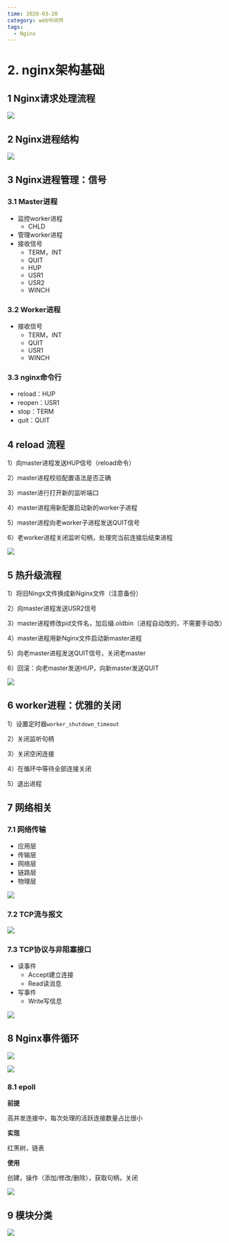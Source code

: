 ```yaml
---
time: 2020-03-20
category: web中间件
tags:
  - Nginx
---
```


# 2. nginx架构基础

## 1 Nginx请求处理流程

![](https://gitee.com/clay-wangzhi/blogImg/raw/master/blogImg/image-20200310164648893.png)

## 2 Nginx进程结构

![](https://gitee.com/clay-wangzhi/blogImg/raw/master/blogImg/image-20200310164732720.png)

## 3 Nginx进程管理：信号

### 3.1 Master进程

* 监控worker进程
  * CHLD
* 管理worker进程
* 接收信号
  * TERM，INT
  * QUIT
  * HUP
  * USR1
  * USR2
  * WINCH

### 3.2 Worker进程

* 接收信号
  * TERM，INT
  * QUIT
  * USR1
  * WINCH

### 3.3 nginx命令行

* reload：HUP
* reopen：USR1
* stop：TERM
* quit：QUIT

## 4 reload 流程

1）向master进程发送HUP信号（reload命令）

2）master进程校验配置语法是否正确

3）master进行打开新的监听端口

4）master进程用新配置启动新的worker子进程

5）master进程向老worker子进程发送QUIT信号

6）老worker进程关闭监听句柄，处理完当前连接后结束进程

![](https://gitee.com/clay-wangzhi/blogImg/raw/master/blogImg/image-20200310170519124.png)

## 5 热升级流程

1）将旧Ningx文件换成新Nginx文件（注意备份）

2）向master进程发送USR2信号

3）master进程修改pid文件名，加后缀.oldbin（进程自动改的，不需要手动改）

4）master进程用新Nginx文件启动新master进程

5）向老master进程发送QUIT信号，关闭老master

6）回滚：向老master发送HUP，向新master发送QUIT

![](https://gitee.com/clay-wangzhi/blogImg/raw/master/blogImg/image-20200310171424958.png)

## 6 worker进程：优雅的关闭

1）设置定时器`worker_shutdown_timeout`

2）关闭监听句柄

3）关闭空闲连接

4）在循环中等待全部连接关闭

5）退出进程

## 7 网络相关

### 7.1 网络传输

* 应用层
* 传输层
* 网络层
* 链路层
* 物理层

![](https://gitee.com/clay-wangzhi/blogImg/raw/master/blogImg/image-20200310172023302.png)

### 7.2 TCP流与报文

![](https://gitee.com/clay-wangzhi/blogImg/raw/master/blogImg/image-20200310172138764.png)

### 7.3 TCP协议与非阻塞接口

* 读事件
  * Accept建立连接
  * Read读消息
* 写事件
  * Write写信息

![](https://gitee.com/clay-wangzhi/blogImg/raw/master/blogImg/image-20200310172800752.png)

## 8 Nginx事件循环

![](https://gitee.com/clay-wangzhi/blogImg/raw/master/blogImg/image-20200310173131875.png)

![](https://gitee.com/clay-wangzhi/blogImg/raw/master/blogImg/image-20200310173315213.png)

### 8.1 epoll

**前提**

高并发连接中，每次处理的活跃连接数量占比很小

**实现**

红黑树，链表

**使用**

创建，操作（添加/修改/删除），获取句柄，关闭

![](https://gitee.com/clay-wangzhi/blogImg/raw/master/blogImg/image-20200310173757670.png)

## 9 模块分类

![](https://gitee.com/clay-wangzhi/blogImg/raw/master/blogImg/image-20200310174353557.png)
